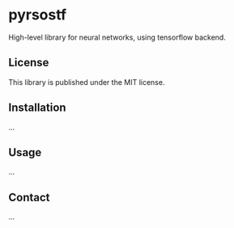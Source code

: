 # pyrsostf

High-level library for neural networks, using tensorflow backend.

## License

This library is published under the MIT license.

## Installation

...

## Usage

...

## Contact

...
